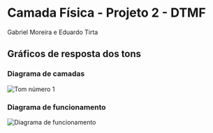 # Camada Física - Projeto 2 - DTMF
Gabriel Moreira e Eduardo Tirta

## Gráficos de resposta dos tons
### Diagrama de camadas

 ![Tom número 1](imgs/tone1.jpg)


### Diagrama de funcionamento

 ![Diagrama de funcionamento](imgs/tone2.jpg)
